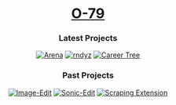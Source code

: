 <div align=center>

# [O-79](https://o-79.github.io/)

### Latest Projects

[![Arena](https://img.shields.io/badge/Arena-3060D0?style=for-the-badge&logo=unity)](https://github.com/O-79/Arena)
[![rndyz](https://img.shields.io/badge/rndyz-E0F000?style=for-the-badge&logo=opengl)](https://github.com/O-79/rndyz)
[![Career Tree](https://img.shields.io/badge/Career_Tree-30B0F0?style=for-the-badge&logo=openai)](https://github.com/O-79/CareerTree-py)

### Past Projects
[![Image-Edit](https://img.shields.io/badge/Image_Edit-C0E0E0?style=for-the-badge&logo=opencv)](https://github.com/O-79/Image-Edit)
[![Sonic-Edit](https://img.shields.io/badge/Sonic_Edit-C0E0E0?style=for-the-badge&logo=scipy)](https://github.com/O-79/Sonic-Edit)
[![Scraping Extension](https://img.shields.io/badge/Scraping_Extension-C0E0E0?style=for-the-badge&logo=googlechrome)](https://github.com/O-79/SCRAPE_CHROME)
